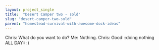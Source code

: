 ```yaml
---
layout: project_single
title:  "Desert Camper two - sold"
slug: "desert-camper-two-sold"
parent: "homestead-survival-with-awesome-dock-ideas"
---
```

Chris: What do you want to do?  Me: Nothing. Chris: Good  ::doing nothing ALL DAY:: :)